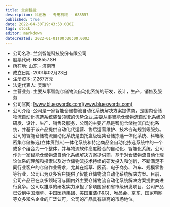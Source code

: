 ```yaml
---
title: 兰剑智能
description: 科创板 - 专用机械 - 688557
published: true
date: 2022-04-30T19:43:53.000Z
tags: stock
editor: markdown
dateCreated: 2022-01-01T00:00:00.000Z
---
```


- 公司名称: 兰剑智能科技股份有限公司
- 股票代码: 688557.SH
- 所在地: 山东 - 济南市
- 成立日期: 2001年02月23日
- 注册资本: 7,267万元
- 法定代表人: 吴耀华
- 主营业务: 主要从事智能仓储物流自动化系统的研发，设计，生产，销售及服务
- 公司官网: [www.blueswords.com](www.blueswords.com)
- 公司介绍: 公司是一家智能仓储物流自动化系统解决方案提供商，是国内仓储物流自动化拣选系统装备领域的优势企业,主要从事智能仓储物流自动化系统的研发、设计、生产、销售及服务，公司的主要产品是智能仓储物流自动化系统，并基于该产品提供自动化代运营、售后运营维护、技术咨询规划等服务。公司的智能仓储物流自动化系统是由托盘级密集仓储拣选一体化系统、料箱级密集仓储拣选(立体货到人)一体化系统和特定商品全自动化拣选系统中的一个或多个组合为一个整体，并与物流软件高度融合的自动化、智能化系统。公司作为一家智能仓储物流自动化系统解决方案提供商，基于对仓储物流自动化理论体系的理解和探索以及对仓储物流技术持续的研发投入和创新，不断满足不同行业客户的仓储作业需求，尤其在烟草、医药、电子商务、汽车、规模零售等行业，公司已为众多客户提供了智能仓储物流自动化系统解决方案。目前，公司产品已在众多领域可与国内外主要仓储物流自动化系统解决方案提供商进行竞争。公司以雄厚的研发实力承担了多项国家和省市级研发项目，公司产品已受到中国烟草、中国医药集团、美国宝洁(P&G)、唯品会、京东、国家电网等众多知名企业的广泛认可，公司的产品具有较高的市场地位。



